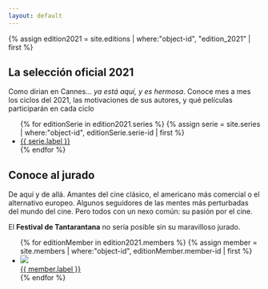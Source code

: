 ```yaml
---
layout: default
---
```


{% assign edition2021 = site.editions | where:"object-id", "edition_2021"  | first %}

## La selección oficial 2021

Como dirian en Cannes... *ya está aquí, y es hermosa*. Conoce mes a mes los ciclos del 2021, las motivaciones de sus autores, y qué películas participarán en cada ciclo

<ul class="edition--series">
	{% for editionSerie in edition2021.series %}
		{% assign serie = site.series | where:"object-id", editionSerie.serie-id | first %}
		<li class="edition--serie">
			<a class="edition--serie__link" href="{{ serie.url }}">{{ serie.label }}</a>
		</li>
	{% endfor %}
</ul>

## Conoce al jurado

De aquí y de allá. Amantes del cine clásico, el americano más comercial o el alternativo europeo. Algunos seguidores de las mentes más perturbadas del mundo del cine. Pero todos con un nexo común: su pasión por el cine. 

El **Festival de Tantarantana** no sería posible sin su maravilloso jurado.

<ul class="edition--members tantarantana--grid">
	{% for editionMember in edition2021.members %}
		{% assign member = site.members | where:"object-id", editionMember.member-id | first %}
		<li class="edition--member tantarantana--grid-item">
			<a class="edition--member__link" href="{{ member.url }}">
				<img class="edition--member__photo" src="/assets/images/members/{{ member.object-id }}.jpg">
				<div class="edition--member__name">
					{{ member.label }}
				</div>				
			</a>
		</li>
	{% endfor %}
</ul>